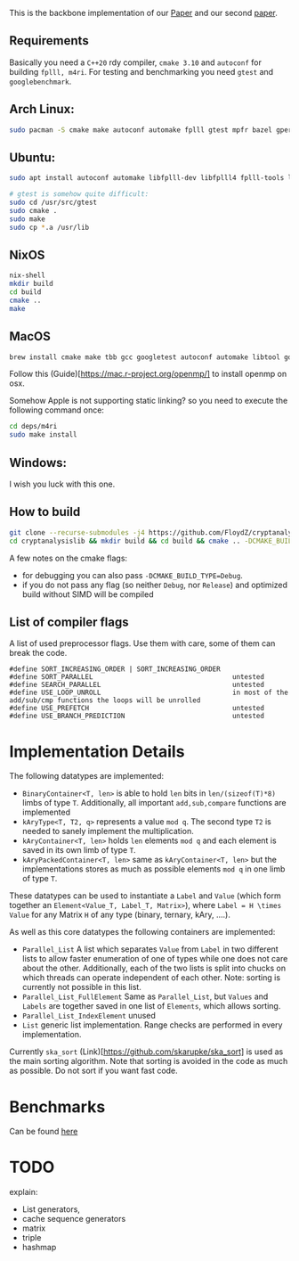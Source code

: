 This is the backbone implementation of our [Paper](https://eprint.iacr.org/2021/1634)
and our second [paper](https://eprint.iacr.org/2022/1329).

Requirements
-----
Basically you need a `C++20` rdy compiler, `cmake 3.10` and `autoconf` for 
building `fplll, m4ri`. For testing and benchmarking you need `gtest` and 
`googlebenchmark`.

## Arch Linux:
```bash
sudo pacman -S cmake make autoconf automake fplll gtest mpfr bazel gperftools benchmark clang
```

## Ubuntu:
```bash
sudo apt install autoconf automake libfplll-dev libfplll4 fplll-tools libgtest-dev googletest cmake make libmpfrc++-dev bazel libmpfr-dev libmpfr-doc libmpfr6 libmpfrc++-dev libm4ri-dev libpng-dev libpng++-dev libtbb-dev

# gtest is somehow quite difficult:
sudo cd /usr/src/gtest
sudo cmake .
sudo make
sudo cp *.a /usr/lib
```

## NixOS
```bash
nix-shell
mkdir build
cd build
cmake ..
make
```

## MacOS
```bash
brew install cmake make tbb gcc googletest autoconf automake libtool google-benchmark gcc libomp
```
Follow this (Guide)[https://mac.r-project.org/openmp/] to install openmp on osx.

Somehow Apple is not supporting static linking? so you need to execute the following command once:
```bash
cd deps/m4ri
sudo make install
```

## Windows: 
I wish you luck with this one.

How to build
------
```bash
git clone --recurse-submodules -j4 https://github.com/FloydZ/cryptanalysislib
cd cryptanalysislib && mkdir build && cd build && cmake .. -DCMAKE_BUILD_TYPE=Release
```

A few notes on the cmake flags:
- for debugging you can also pass `-DCMAKE_BUILD_TYPE=Debug`.
- if you do not pass any flag (so neither `Debug`, nor `Release`) and optimized build without SIMD will be compiled

List of compiler flags
-------
A list of used preprocessor flags. Use them with care, some of them can break the code.
```
#define SORT_INCREASING_ORDER | SORT_INCREASING_ORDER   
#define SORT_PARALLEL                                   untested
#define SEARCH_PARALLEL                                 untested
#define USE_LOOP_UNROLL                                 in most of the add/sub/cmp functions the loops will be unrolled
#define USE_PREFETCH                                    untested
#define USE_BRANCH_PREDICTION                           untested
```

Implementation Details
=======

The following datatypes are implemented:
- `BinaryContainer<T, len>` is able to hold `len` bits in `len/(sizeof(T)*8)` limbs of type `T`. Additionally, all important `add,sub,compare` functions are implemented
- `kAryType<T, T2, q>` represents a value `mod q`. The second type `T2` is needed to sanely implement the multiplication.
- `kAryContainer<T, len>` holds `len` elements `mod q` and each element is saved in its own limb of type `T`. 
- `kAryPackedContainer<T, len>` same as `kAryContainer<T, len>` but the implementations stores as much as possible elements `mod q` in one limb of type `T`.

These datatypes can be used to instantiate a `Label` and `Value` (which form together an `Element<Value_T, Label_T, Matrix>`), where `Label = H \times Value` for any Matrix `H` of any type (binary, ternary, kAry, ....).

As well as this core datatypes the following containers are implemented:
- `Parallel_List` A list which separates `Value` from `Label` in two different lists to allow faster enumeration of one of types while one does not care about the other. Additionally, each of the two lists is split into chucks on which threads can operate independent of each other. Note: sorting is currently not possible in this list.
- `Parallel_List_FullElement` Same as `Parallel_List`, but `Values` and `Labels` are together saved in one list of `Elements`, which allows sorting. 
- `Parallel_List_IndexElement` unused
- `List` generic list implementation.
Range checks are performed in every implementation.

Currently `ska_sort` (Link)[https://github.com/skarupke/ska_sort] is used as the main sorting algorithm. Note that sorting is avoided in the code as much as possible. Do not sort if you want fast code.


Benchmarks
===
Can be found [here](https://floydz.github.io/cryptanalysislib/dev/bench/)


TODO
===
explain:
- List generators,
- cache sequence generators
- matrix
- triple
- hashmap

